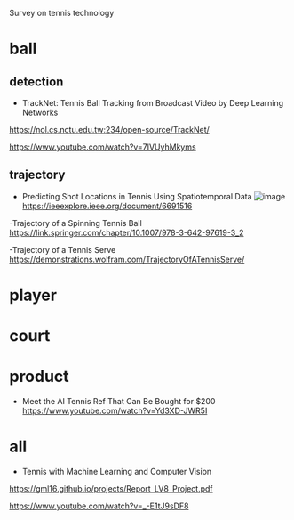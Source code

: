 Survey on tennis technology

# ball

## detection
- TrackNet: Tennis Ball Tracking from Broadcast Video by Deep Learning Networks

https://nol.cs.nctu.edu.tw:234/open-source/TrackNet/

https://www.youtube.com/watch?v=7IVUyhMkyms

## trajectory
- Predicting Shot Locations in Tennis Using Spatiotemporal Data
![image](https://user-images.githubusercontent.com/34574033/76027831-aeb27f00-5f74-11ea-9d3b-1bf387aac686.png)
https://ieeexplore.ieee.org/document/6691516

-Trajectory of a Spinning Tennis Ball
https://link.springer.com/chapter/10.1007/978-3-642-97619-3_2

-Trajectory of a Tennis Serve
https://demonstrations.wolfram.com/TrajectoryOfATennisServe/

# player

# court

# product
- Meet the AI Tennis Ref That Can Be Bought for $200
https://www.youtube.com/watch?v=Yd3XD-JWR5I

# all
- Tennis with Machine Learning and Computer Vision

https://gml16.github.io/projects/Report_LV8_Project.pdf

https://www.youtube.com/watch?v=_-E1tJ9sDF8
